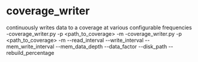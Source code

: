 coverage_writer
===============

continuously writes data to a coverage at various configurable frequencies
-coverage_writer.py -p <path_to_coverage> -m <mode>
-coverage_writer.py -p <path_to_coverage> -m <mode> --read_interval <seconds> --write_interval <seconds> --mem_write_interval <seconds>--mem_data_depth <integer> --data_factor <integer> --disk_path <path> --rebuild_percentage <percentage>
